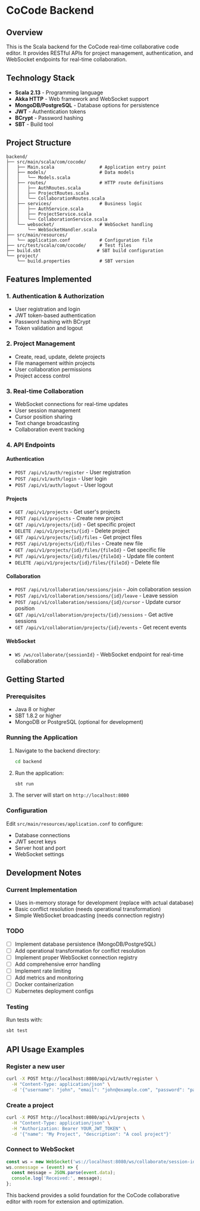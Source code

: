 # CoCode Backend

## Overview
This is the Scala backend for the CoCode real-time collaborative code editor. It provides RESTful APIs for project management, authentication, and WebSocket endpoints for real-time collaboration.

## Technology Stack
- **Scala 2.13** - Programming language
- **Akka HTTP** - Web framework and WebSocket support
- **MongoDB/PostgreSQL** - Database options for persistence
- **JWT** - Authentication tokens
- **BCrypt** - Password hashing
- **SBT** - Build tool

## Project Structure
```
backend/
├── src/main/scala/com/cocode/
│   ├── Main.scala                 # Application entry point
│   ├── models/                    # Data models
│   │   └── Models.scala
│   ├── routes/                    # HTTP route definitions
│   │   ├── AuthRoutes.scala
│   │   ├── ProjectRoutes.scala
│   │   └── CollaborationRoutes.scala
│   ├── services/                  # Business logic
│   │   ├── AuthService.scala
│   │   ├── ProjectService.scala
│   │   └── CollaborationService.scala
│   └── websocket/                 # WebSocket handling
│       └── WebSocketHandler.scala
├── src/main/resources/
│   └── application.conf           # Configuration file
├── src/test/scala/com/cocode/     # Test files
├── build.sbt                     # SBT build configuration
└── project/
    └── build.properties           # SBT version
```

## Features Implemented

### 1. Authentication & Authorization
- User registration and login
- JWT token-based authentication
- Password hashing with BCrypt
- Token validation and logout

### 2. Project Management
- Create, read, update, delete projects
- File management within projects
- User collaboration permissions
- Project access control

### 3. Real-time Collaboration
- WebSocket connections for real-time updates
- User session management
- Cursor position sharing
- Text change broadcasting
- Collaboration event tracking

### 4. API Endpoints

#### Authentication
- `POST /api/v1/auth/register` - User registration
- `POST /api/v1/auth/login` - User login
- `POST /api/v1/auth/logout` - User logout

#### Projects
- `GET /api/v1/projects` - Get user's projects
- `POST /api/v1/projects` - Create new project
- `GET /api/v1/projects/{id}` - Get specific project
- `DELETE /api/v1/projects/{id}` - Delete project
- `GET /api/v1/projects/{id}/files` - Get project files
- `POST /api/v1/projects/{id}/files` - Create new file
- `GET /api/v1/projects/{id}/files/{fileId}` - Get specific file
- `PUT /api/v1/projects/{id}/files/{fileId}` - Update file content
- `DELETE /api/v1/projects/{id}/files/{fileId}` - Delete file

#### Collaboration
- `POST /api/v1/collaboration/sessions/join` - Join collaboration session
- `POST /api/v1/collaboration/sessions/{id}/leave` - Leave session
- `POST /api/v1/collaboration/sessions/{id}/cursor` - Update cursor position
- `GET /api/v1/collaboration/projects/{id}/sessions` - Get active sessions
- `GET /api/v1/collaboration/projects/{id}/events` - Get recent events

#### WebSocket
- `WS /ws/collaborate/{sessionId}` - WebSocket endpoint for real-time collaboration

## Getting Started

### Prerequisites
- Java 8 or higher
- SBT 1.8.2 or higher
- MongoDB or PostgreSQL (optional for development)

### Running the Application
1. Navigate to the backend directory:
   ```bash
   cd backend
   ```

2. Run the application:
   ```bash
   sbt run
   ```

3. The server will start on `http://localhost:8080`

### Configuration
Edit `src/main/resources/application.conf` to configure:
- Database connections
- JWT secret keys
- Server host and port
- WebSocket settings

## Development Notes

### Current Implementation
- Uses in-memory storage for development (replace with actual database)
- Basic conflict resolution (needs operational transformation)
- Simple WebSocket broadcasting (needs connection registry)

### TODO
- [ ] Implement database persistence (MongoDB/PostgreSQL)
- [ ] Add operational transformation for conflict resolution
- [ ] Implement proper WebSocket connection registry
- [ ] Add comprehensive error handling
- [ ] Implement rate limiting
- [ ] Add metrics and monitoring
- [ ] Docker containerization
- [ ] Kubernetes deployment configs

### Testing
Run tests with:
```bash
sbt test
```

## API Usage Examples

### Register a new user
```bash
curl -X POST http://localhost:8080/api/v1/auth/register \
  -H "Content-Type: application/json" \
  -d '{"username": "john", "email": "john@example.com", "password": "password123"}'
```

### Create a project
```bash
curl -X POST http://localhost:8080/api/v1/projects \
  -H "Content-Type: application/json" \
  -H "Authorization: Bearer YOUR_JWT_TOKEN" \
  -d '{"name": "My Project", "description": "A cool project"}'
```

### Connect to WebSocket
```javascript
const ws = new WebSocket('ws://localhost:8080/ws/collaborate/session-id');
ws.onmessage = (event) => {
  const message = JSON.parse(event.data);
  console.log('Received:', message);
};
```

This backend provides a solid foundation for the CoCode collaborative editor with room for extension and optimization.
